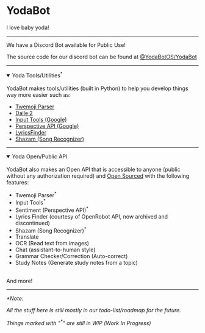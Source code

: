 # YodaBot
I love baby yoda!

---

We have a Discord Bot available for Public Use!

The source code for our discord bot can be found at [@YodaBotOS/YodaBot](https://github.com/YodaBotOS/YodaBot)

---

<details open>
<summary>Yoda Tools/Utilities<sup>*</sup></summary>
<br>
YodaBot makes tools/utilities (built in Python) to help you develop things way more easier such as:
<br>
<ul>
<li><a href="https://github.com/YodaBotOS/twemoji-parser">Twemoji Parser</a></li>
<li><a href="https://github.com/YodaBotOS/dalle2-python">Dalle·2</a></li>
<li><a href="https://github.com/YodaBotOS/input-tools">Input Tools (Google)</a>
<li><a href="https://github.com/YodaBotOS/perspective-api">Perspective API (Google)</a>
<li><a href="https://github.com/YodaBotOS/lyrics-finder">LyricsFinder</a>
<li><a href="https://github.com/YodaBotOS/song-detect">Shazam (Song Recognizer)</a>
</ul>
</details>

---

<details open>
<summary>Yoda Open/Public API</summary>
<br>
YodaBot also makes an Open API that is accessible to anyone (public without any authorization required) and <a href="https://github.com/YodaBotOS/API">Open Sourced</a> with the following features:
<br>
<ul>
<li>Twemoji Parser<sup>*</sup></li>
<li>Input Tools<sup>*</sup></li>
<li>Sentiment (Perspective API)<sup>*</sup></li>
<li>Lyrics Finder (courtesy of OpenRobot API, now archived and discontinued)</li>
<li>Shazam (Song Recognizer)<sup>*</sup></li>
<li>Translate</li>
<li>OCR (Read text from images)</li>
<li>Chat (assistant-to-human style)</li>
<li>Grammar Checker/Correction (Auto-correct)</li>
<li>Study Notes (Generate study notes from a topic)</li>
</ul>
<br>
And more!
</details>

---

*\*Note:*

*All the stuff here is still mostly in our todo-list/roadmap for the future.*

*Things marked with "<sup>\*</sup>" are still in WIP (Work In Progress)*
